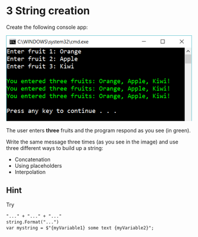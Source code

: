 ﻿# 3 String creation

Create the following console app:

![File3](3.png)

The user enters **three** fruits and the program respond as you see (in green).

Write the same message three times (as you see in the image) and use three different ways to build up a string:

- Concatenation
- Using placeholders
- Interpolation

## Hint

Try

	"..." + "..." + "..."
    string.Format("...")
    var mystring = $"{myVariable1} some text {myVariable2}";